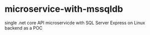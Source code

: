# microservice-with-mssqldb
single .net core API microservicde with SQL Server Express on Linux backend as a POC
